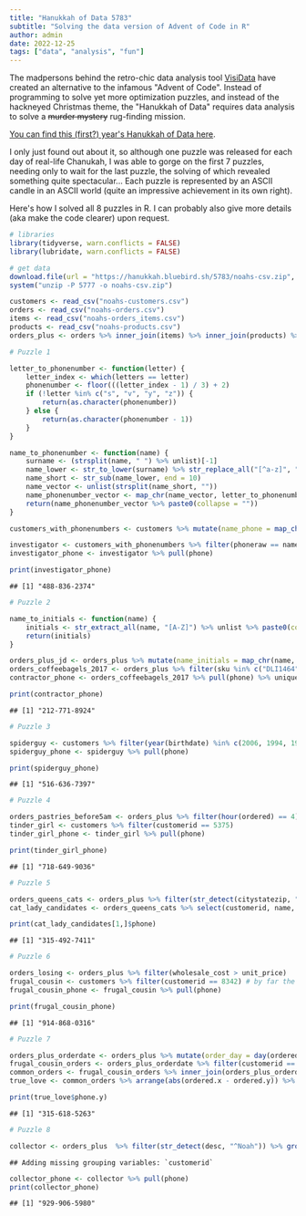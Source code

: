 ```yaml
---
title: "Hanukkah of Data 5783"
subtitle: "Solving the data version of Advent of Code in R"
author: admin
date: 2022-12-25
tags: ["data", "analysis", "fun"]
---
```


The madpersons behind the retro-chic data analysis tool [VisiData](https://visidata.org) have created an alternative to the infamous "Advent of Code". Instead  of programming to solve yet more optimization puzzles, and instead of the hackneyed Christmas theme, the "Hanukkah of Data" requires data analysis to solve a ~~murder mystery~~ rug-finding mission.

[You can find this (first?) year's Hanukkah of Data here](https://hanukkah.bluebird.sh/5783/).

I only just found out about it, so although one puzzle was released for each day of real-life Chanukah, I was able to gorge on the first 7 puzzles, needing only to wait for the last puzzle, the solving of which revealed something quite spectacular... Each puzzle is represented by an ASCII candle in an ASCII world (quite an impressive achievement in its own right).

Here's how I solved all 8 puzzles in R. I can probably also give more details (aka make the code clearer) upon request.


```r
# libraries
library(tidyverse, warn.conflicts = FALSE)
library(lubridate, warn.conflicts = FALSE)

# get data
download.file(url = "https://hanukkah.bluebird.sh/5783/noahs-csv.zip", destfile = "noahs-csv.zip")
system("unzip -P 5777 -o noahs-csv.zip")

customers <- read_csv("noahs-customers.csv")
orders <- read_csv("noahs-orders.csv")
items <- read_csv("noahs-orders_items.csv")
products <- read_csv("noahs-products.csv")
orders_plus <- orders %>% inner_join(items) %>% inner_join(products) %>% inner_join(customers)
```


```r
# Puzzle 1

letter_to_phonenumber <- function(letter) {
    letter_index <- which(letters == letter)
    phonenumber <- floor(((letter_index - 1) / 3) + 2)
    if (!letter %in% c("s", "v", "y", "z")) {
        return(as.character(phonenumber))
    } else {
        return(as.character(phonenumber - 1))
    }
}

name_to_phonenumber <- function(name) {
    surname <- (strsplit(name, " ") %>% unlist)[-1]
    name_lower <- str_to_lower(surname) %>% str_replace_all("[^a-z]", "")
    name_short <- str_sub(name_lower, end = 10)
    name_vector <- unlist(strsplit(name_short, ""))
    name_phonenumber_vector <- map_chr(name_vector, letter_to_phonenumber)
    return(name_phonenumber_vector %>% paste0(collapse = ""))
}

customers_with_phonenumbers <- customers %>% mutate(name_phone = map_chr(name, name_to_phonenumber)) %>% mutate(phoneraw = str_replace_all(phone, "-", ""))

investigator <- customers_with_phonenumbers %>% filter(phoneraw == name_phone)
investigator_phone <- investigator %>% pull(phone)

print(investigator_phone)
```

```
## [1] "488-836-2374"
```


```r
# Puzzle 2

name_to_initials <- function(name) {
    initials <- str_extract_all(name, "[A-Z]") %>% unlist %>% paste0(collapse = "")
    return(initials)
}

orders_plus_jd <- orders_plus %>% mutate(name_initials = map_chr(name, name_to_initials)) %>% filter(name_initials == "JD")
orders_coffeebagels_2017 <- orders_plus %>% filter(sku %in% c("DLI1464", "BKY4234", "BKY5887")) %>% group_by(orderid) %>% filter(n() > 1) %>% ungroup %>% filter(year(shipped) == 2017)
contractor_phone <- orders_coffeebagels_2017 %>% pull(phone) %>% unique

print(contractor_phone)
```

```
## [1] "212-771-8924"
```


```r
# Puzzle 3

spiderguy <- customers %>% filter(year(birthdate) %in% c(2006, 1994, 1982, 1970, 1958, 1946, 1934)) %>% filter( month(birthdate) %in% c(3,4)) %>% filter(citystatezip == "South Ozone Park, NY 11420")
spiderguy_phone <- spiderguy %>% pull(phone)

print(spiderguy_phone)
```

```
## [1] "516-636-7397"
```


```r
# Puzzle 4

orders_pastries_before5am <- orders_plus %>% filter(hour(ordered) == 4) %>% filter(ordered == shipped) %>% filter(str_detect(sku, "BKY"))
tinder_girl <- customers %>% filter(customerid == 5375)
tinder_girl_phone <- tinder_girl %>% pull(phone)

print(tinder_girl_phone)
```

```
## [1] "718-649-9036"
```


```r
# Puzzle 5

orders_queens_cats <- orders_plus %>% filter(str_detect(citystatezip, "Queens")) %>% filter(str_detect(desc, "Cat"))
cat_lady_candidates <- orders_queens_cats %>% select(customerid, name, phone) %>% distinct # only one female name

print(cat_lady_candidates[1,]$phone)
```

```
## [1] "315-492-7411"
```


```r
# Puzzle 6

orders_losing <- orders_plus %>% filter(wholesale_cost > unit_price)
frugal_cousin <- customers %>% filter(customerid == 8342) # by far the most lossy orders
frugal_cousin_phone <- frugal_cousin %>% pull(phone)

print(frugal_cousin_phone)
```

```
## [1] "914-868-0316"
```


```r
# Puzzle 7

orders_plus_orderdate <- orders_plus %>% mutate(order_day = day(ordered), order_month = month(ordered), order_year = year(ordered)) %>% mutate(desc_without_colour = (str_replace(desc, "\\([a-z]+\\)", "") %>% str_squish))
frugal_cousin_orders <- orders_plus_orderdate %>% filter(customerid == 8342)
common_orders <- frugal_cousin_orders %>% inner_join(orders_plus_orderdate, by=c("desc_without_colour", "order_day", "order_month", "order_year")) %>% filter(customerid.y != 8342) %>% filter(desc.x != desc.y)
true_love <- common_orders %>% arrange(abs(ordered.x - ordered.y)) %>% select(ordered.x, ordered.y, name.y, phone.y) %>% slice(1)

print(true_love$phone.y)
```

```
## [1] "315-618-5263"
```


```r
# Puzzle 8

collector <- orders_plus  %>% filter(str_detect(desc, "^Noah")) %>% group_by(customerid) %>% filter(n() > 200) %>% select(name, phone) %>% distinct
```

```
## Adding missing grouping variables: `customerid`
```

```r
collector_phone <- collector %>% pull(phone)
print(collector_phone)
```

```
## [1] "929-906-5980"
```
